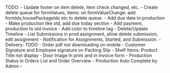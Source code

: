 TODO: 
    <!-- - Payment Modal in Invoice Edit -->
    <!-- - Add view button to production list -->
    <!-- - Production navigation highlights products -->
    - Update footer on item delete, item check changed, etc.
    - Create delete queue for formValues, items: on formValueChange: add formIds,housePackageIds etc to delete queue.
    - Add due date to production
    - Make production like old, add due today section
    - Add payment, production to old invoice
    - Add color to timeline tag
    - Delete/Update Timeline
    - List Submissions in prod assignment, allow delete submission, edit assignment
    - Notification for Assignments, Started, and Submission.
    - Delivery: TODO
    <!-- - Payment Due Date Filter -->
    - Order pdf not downloading on mobile
    - Customer Signature and Employee signature on Packing Slip
    - Shelf Items: Product Title not display
    - Door Image In print and in invoice form
    - Production Status in Orders List and Order Overview
    - Production Auto Complete by Admin
    - 